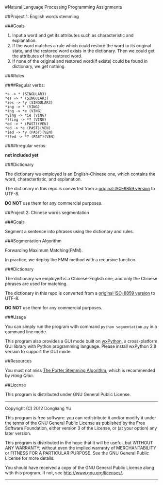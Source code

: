 #Natural Language Processing Programming Assignments

##Project 1: English words stemming

###Goals

  1. Input a word and get its attributes such as characteristic and explanation.
  2. If the word matches a rule which could restore the word to its original state, and the restored word exists in the dictionary. Then we could get the attributes of the restored word.
  3. If none of the original and restored word(if exists) could be found in dictionary, we get nothing.

###Rules

####Regular verbs:

    *s -> * (SINGULAR3)
    *es -> * (SINGULAR3)
    *ies -> *y (SINGULAR3)
    *ing -> * (VING)
    *ing -> *e (VING)
    *ying -> *ie (VING)
    *??ing -> *? (VING)
    *ed -> * (PAST)(VEN)
    *ed -> *e (PAST)(VEN)
    *ied -> *y (PAST)(VEN)
    *??ed -> *? (PAST)(VEN)

####Irregular verbs:

**not included yet**

###Dictionary

The dictionary we employed is an English-Chinese one, which contains the word, charactertistic, and explanation.

The dictionary in this repo is converted from a [original ISO-8859 version](http://nlp.nju.edu.cn/MT_Lecture/dic_ec.rar "Nanjing University  NLP resource") to UTF-8.

**DO NOT** use them for any commercial purposes.


##Project 2: Chinese words segmentation

###Goals

Segment a sentence into phrases using the dictionary and rules.

###Segmentation Algorithm

Forwarding Maximum Matching(FMM).

In practice, we deploy the FMM method with a recursive function.

###Dictionary

The dictionary we employed is a Chinese-English one, and only the Chinese phrases are used for matching.

The dictionary in this repo is converted from a [original ISO-8859 version](http://nlp.nju.edu.cn/MT_Lecture/dic_ce.rar "Nanjing University  NLP resource") to UTF-8.

**DO NOT** use them for any commercial purposes.

###Usage

You can simply run the program with command `python segmentation.py` in a command line mode.

This program also provides a GUI mode built on [wxPython](http://www.wxpython.org/), a cross-platform GUI library with Python programming language. Please install wxPython 2.8 version to support the GUI mode.

##Resources

You must not miss [The Porter Stemming Algorithm](http://tartarus.org/martin/PorterStemmer/), which is recommended by *Hang Qian*.

##License

This program is distributed under GNU General Public License.

***

Copyright (C) 2012 Dongliang Yu

This program is free software: you can redistribute it and/or modify it under the terms of the GNU General Public License as published by the Free Software Foundation, either version 3 of the License, or (at your option) any later version.

This program is distributed in the hope that it will be useful, but WITHOUT ANY WARRANTY; without even the implied warranty of MERCHANTABILITY or FITNESS FOR A PARTICULAR PURPOSE.  See the GNU General Public License for more details.

You should have received a copy of the GNU General Public License along with this program.  If not, see <http://www.gnu.org/licenses/>.

***
